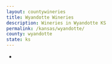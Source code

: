```yaml
---
layout: countywineries
title: Wyandotte Wineries
description: Wineries in Wyandotte KS
permalink: /kansas/wyandotte/
county: wyandotte
state: ks
---
```

-
